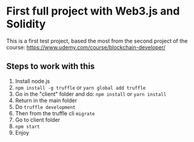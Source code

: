 
# First full project with Web3.js and Solidity

This is a first test project, based the most from the second project of the course: https://www.udemy.com/course/blockchain-developer/

 

## Steps to work with this

1. Install node.js
2. `npm install -g truffle` or `yarn global add truffle`
3. Go in the "client" folder and do: `npm install` or `yarn install`
4. Return in the main folder
5. Do `truffle development`
6. Then from the truffle cli `migrate`
7. Go to client folder
8. `npm start`
9. Enjoy